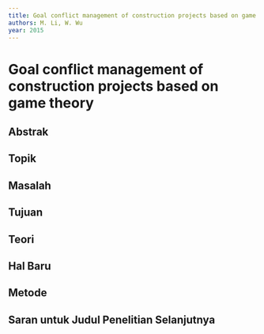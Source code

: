 ```yaml
---
title: Goal conflict management of construction projects based on game theory
authors: M. Li, W. Wu
year: 2015
---
```


# Goal conflict management of construction projects based on game theory

## Abstrak



## Topik



## Masalah



## Tujuan



## Teori



## Hal Baru



## Metode



## Saran untuk Judul Penelitian Selanjutnya